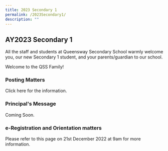 ```yaml
---
title: 2023 Secondary 1
permalink: /2023Secondary1/
description: ""
---
```




## **AY2023 Secondary 1**
               
All the staff and students at Queensway Secondary School warmly welcome you, our new Secondary 1 student, and your parents/guardian to our school.

Welcome to the QSS Family!   

### **Posting Matters**

Click here for the information.  

### **Principal's Message**

Coming Soon.  

### **e-Registration and Orientation matters**

Please refer to this page on 21st December 2022 at 9am for more information.